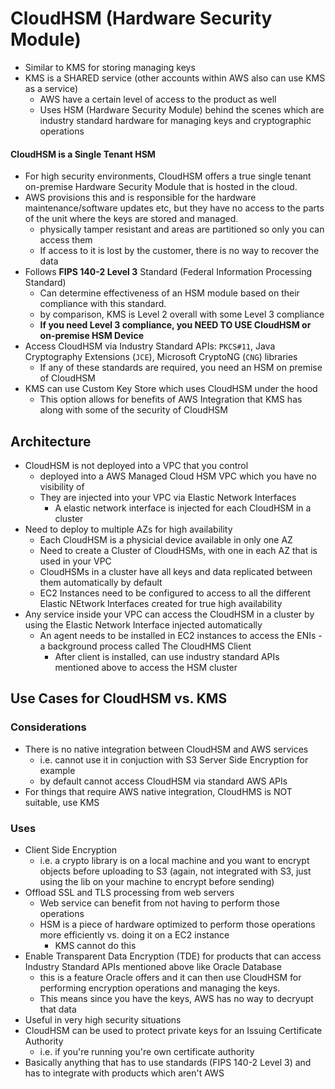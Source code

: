 # CloudHSM (Hardware Security Module)

- Similar to KMS for storing managing keys
- KMS is a SHARED service (other accounts within AWS also can use KMS as a service)
  - AWS have a certain level of access to the product as well
  - Uses HSM (Hardware Security Module) behind the scenes which are industry standard hardware for managing keys and cryptographic operations

#### CloudHSM is a Single Tenant HSM

- For high security environments, CloudHSM offers a true single tenant on-premise Hardware Security Module that is hosted in the cloud.
- AWS provisions this and is responsible for the hardware maintenance/software updates etc, but they have no access to the parts of the unit where the keys are stored and managed.
  - physically tamper resistant and areas are partitioned so only you can access them
  - If access to it is lost by the customer, there is no way to recover the data
- Follows **FIPS 140-2 Level 3** Standard (Federal Information Processing Standard)
  - Can determine effectiveness of an HSM module based on their compliance with this standard.
  - by comparison, KMS is Level 2 overall with some Level 3 compliance
  - **If you need Level 3 compliance, you NEED TO USE CloudHSM or on-premise HSM Device**
- Access CloudHSM via Industry Standard APIs: `PKCS#11`, Java Cryptography Extensions (`JCE`), Microsoft CryptoNG (`CNG`) libraries
  - If any of these standards are required, you need an HSM on premise of CloudHSM
- KMS can use Custom Key Store which uses CloudHSM under the hood
  - This option allows for benefits of AWS Integration that KMS has along with some of the security of CloudHSM

## Architecture

- CloudHSM is not deployed into a VPC that you control
  - deployed into a AWS Managed Cloud HSM VPC which you have no visibility of
  - They are injected into your VPC via Elastic Network Interfaces
    - A elastic network interface is injected for each CloudHSM in a cluster
- Need to deploy to multiple AZs for high availability
  - Each CloudHSM is a physicial device available in only one AZ
  - Need to create a Cluster of CloudHSMs, with one in each AZ that is used in your VPC
  - CloudHSMs in a cluster have all keys and data replicated between them automatically by default
  - EC2 Instances need to be configured to access to all the different Elastic NEtwork Interfaces created for true high availability
- Any service inside your VPC can access the CloudHSM in a cluster by using the Elastic Network Interface injected automatically
  - An agent needs to be installed in EC2 instances to access the ENIs - a background process called The CloudHMS Client
    - After client is installed, can use industry standard APIs mentioned above to access the HSM cluster

## Use Cases for CloudHSM vs. KMS

### Considerations

- There is no native integration between CloudHSM and AWS services
  - i.e. cannot use it in conjuction with S3 Server Side Encryption for example
  - by default cannot access CloudHSM via standard AWS APIs
- For things that require AWS native integration, CloudHMS is NOT suitable, use KMS

### Uses

- Client Side Encryption
  - i.e. a crypto library is on a local machine and you want to encrypt objects before uploading to S3 (again, not integrated with S3, just using the lib on your machine to encrypt before sending)
- Offload SSL and TLS processing from web servers
  - Web service can benefit from not having to perform those operations
  - HSM is a piece of hardware optimized to perform those operations more efficiently vs. doing it on a EC2 instance
    - KMS cannot do this
- Enable Transparent Data Encryption (TDE) for products that can access Industry Standard APIs mentioned above like Oracle Database
  - this is a feature Oracle offers and it can then use CloudHSM for performing encryption operations and managing the keys.
  - This means since you have the keys, AWS has no way to decryupt that data
- Useful in very high security situations
- CloudHSM can be used to protect private keys for an Issuing Certificate Authority
  - i.e. if you're running you're own certificate authority
- Basically anything that has to use standards (FIPS 140-2 Level 3) and has to integrate with products which aren't AWS
